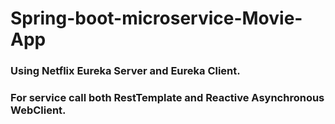 # Spring-boot-microservice-Movie-App
### Using Netflix Eureka Server and Eureka Client.
### For service call both RestTemplate and Reactive Asynchronous WebClient.

